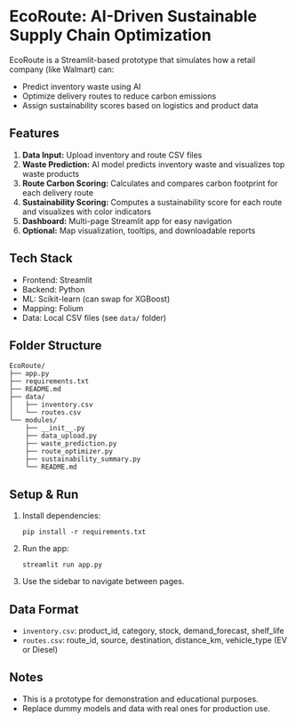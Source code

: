 # EcoRoute: AI-Driven Sustainable Supply Chain Optimization

EcoRoute is a Streamlit-based prototype that simulates how a retail company (like Walmart) can:

- Predict inventory waste using AI
- Optimize delivery routes to reduce carbon emissions
- Assign sustainability scores based on logistics and product data

## Features

1. **Data Input:** Upload inventory and route CSV files
2. **Waste Prediction:** AI model predicts inventory waste and visualizes top waste products
3. **Route Carbon Scoring:** Calculates and compares carbon footprint for each delivery route
4. **Sustainability Scoring:** Computes a sustainability score for each route and visualizes with color indicators
5. **Dashboard:** Multi-page Streamlit app for easy navigation
6. **Optional:** Map visualization, tooltips, and downloadable reports

## Tech Stack

- Frontend: Streamlit
- Backend: Python
- ML: Scikit-learn (can swap for XGBoost)
- Mapping: Folium
- Data: Local CSV files (see `data/` folder)

## Folder Structure

```
EcoRoute/
├── app.py
├── requirements.txt
├── README.md
├── data/
│   ├── inventory.csv
│   └── routes.csv
└── modules/
    ├── __init__.py
    ├── data_upload.py
    ├── waste_prediction.py
    ├── route_optimizer.py
    ├── sustainability_summary.py
    └── README.md
```

## Setup & Run

1. Install dependencies:
   ```
   pip install -r requirements.txt
   ```
2. Run the app:
   ```
   streamlit run app.py
   ```
3. Use the sidebar to navigate between pages.

## Data Format

- `inventory.csv`: product_id, category, stock, demand_forecast, shelf_life
- `routes.csv`: route_id, source, destination, distance_km, vehicle_type (EV or Diesel)

## Notes

- This is a prototype for demonstration and educational purposes.
- Replace dummy models and data with real ones for production use.
